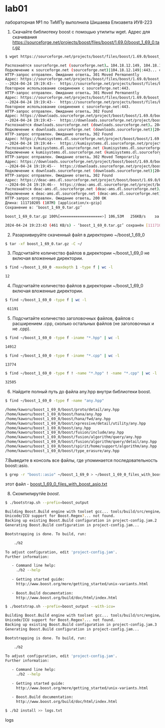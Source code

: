 # lab01
лабораторная №1 по ТиМПу
выполнила Шишаева Елизавета ИУ8-223

1. Скачайте библиотеку boost с помощью утилиты wget. Адрес для скачивания
   https://sourceforge.net/projects/boost/files/boost/1.69.0/boost_1_69_0.tar.gz
```bash
$ wget https://sourceforge.net/projects/boost/files/boost/1.69.0/boost_1_69_0.tar.gz
```
```bash
Распознаётся sourceforge.net (sourceforge.net)… 104.18.12.149, 104.18.13.149, 2606:4700::6812:d95, ...
Подключение к sourceforge.net (sourceforge.net)|104.18.12.149|:443... соединение установлено.
HTTP-запрос отправлен. Ожидание ответа… 301 Moved Permanently
Адрес: https://sourceforge.net/projects/boost/files/boost/1.69.0/boost_1_69_0.tar.gz/ [переход]
--2024-04-24 19:19:43--  https://sourceforge.net/projects/boost/files/boost/1.69.0/boost_1_69_0.tar.gz/
Повторное использование соединения с sourceforge.net:443.
HTTP-запрос отправлен. Ожидание ответа… 301 Moved Permanently
Адрес: https://sourceforge.net/projects/boost/files/boost/1.69.0/boost_1_69_0.tar.gz/download [переход]
--2024-04-24 19:19:43--  https://sourceforge.net/projects/boost/files/boost/1.69.0/boost_1_69_0.tar.gz/download
Повторное использование соединения с sourceforge.net:443.
HTTP-запрос отправлен. Ожидание ответа… 302 Found
Адрес: https://downloads.sourceforge.net/project/boost/boost/1.69.0/boost_1_69_0.tar.gz?ts=gAAAAABmKTEf_6t2xddwBFO6N4tMmgSUHVzvGvSul7K4K-RvO_HWRnFykDdLZRB17e9L-4bPQcW1OGH4pwoeZ6grLS4Kk3tAiA%3D%3D&use_mirror=kumisystems&r= [переход]
--2024-04-24 19:19:43--  https://downloads.sourceforge.net/project/boost/boost/1.69.0/boost_1_69_0.tar.gz?ts=gAAAAABmKTEf_6t2xddwBFO6N4tMmgSUHVzvGvSul7K4K-RvO_HWRnFykDdLZRB17e9L-4bPQcW1OGH4pwoeZ6grLS4Kk3tAiA%3D%3D&use_mirror=kumisystems&r=
Распознаётся downloads.sourceforge.net (downloads.sourceforge.net)… 204.68.111.105
Подключение к downloads.sourceforge.net (downloads.sourceforge.net)|204.68.111.105|:443... соединение установлено.
HTTP-запрос отправлен. Ожидание ответа… 302 Found
Адрес: https://kumisystems.dl.sourceforge.net/project/boost/boost/1.69.0/boost_1_69_0.tar.gz?viasf=1 [переход]
--2024-04-24 19:19:44--  https://kumisystems.dl.sourceforge.net/project/boost/boost/1.69.0/boost_1_69_0.tar.gz?viasf=1
Распознаётся kumisystems.dl.sourceforge.net (kumisystems.dl.sourceforge.net)… 148.251.120.111, 2a01:4f8:210:1057::2
Подключение к kumisystems.dl.sourceforge.net (kumisystems.dl.sourceforge.net)|148.251.120.111|:443... соединение установлено.
HTTP-запрос отправлен. Ожидание ответа… 302 Moved Temporarily
Адрес: https://downloads.sourceforge.net/project/boost/boost/1.69.0/boost_1_69_0.tar.gz?download&failedmirror=kumisystems.dl.sourceforge.net [переход]
--2024-04-24 19:19:45--  https://downloads.sourceforge.net/project/boost/boost/1.69.0/boost_1_69_0.tar.gz?download&failedmirror=kumisystems.dl.sourceforge.net
Подключение к downloads.sourceforge.net (downloads.sourceforge.net)|204.68.111.105|:443... соединение установлено.
HTTP-запрос отправлен. Ожидание ответа… 302 Found
Адрес: https://deac-ams.dl.sourceforge.net/project/boost/boost/1.69.0/boost_1_69_0.tar.gz?viasf=1 [переход]
--2024-04-24 19:19:46--  https://deac-ams.dl.sourceforge.net/project/boost/boost/1.69.0/boost_1_69_0.tar.gz?viasf=1
Распознаётся deac-ams.dl.sourceforge.net (deac-ams.dl.sourceforge.net)… 185.34.27.55
Подключение к deac-ams.dl.sourceforge.net (deac-ams.dl.sourceforge.net)|185.34.27.55|:443... соединение установлено.
HTTP-запрос отправлен. Ожидание ответа… 200 OK
Длина: 111710205 (107M) [application/x-gzip]
Сохранение в: ‘boost_1_69_0.tar.gz’

boost_1_69_0.tar.gz 100%[===================>] 106,53M   256KB/s    за 3m 57s  

2024-04-24 19:23:43 (461 KB/s) - ‘boost_1_69_0.tar.gz’ сохранён [111710205/111710205]
```
2. Разархивируйте скаченный файл в директорию ~/boost_1_69_0
```bash
$ tar -xf boost_1_69_0.tar.gz -C ~/
```
3. Подсчитайте количество файлов в директории ~/boost_1_69_0 не включая вложенные директории.
```bash
$ find ~/boost_1_69_0 -maxdepth 1 -type f | wc -l
```
```bash
12
```
4. Подсчитайте количество файлов в директории ~/boost_1_69_0 включая вложенные директории.
```bash
$ find ~/boost_1_69_0 -type f | wc -l
```
```bash
 61191
```
5. Подсчитайте количество заголовочных файлов, файлов с расширением .cpp, сколько остальных файлов (не заголовочных и не .cpp).
```bash
$ find ~/boost_1_69_0 -type f -iname "*.hpp" | wc -l
```
```bash
14912
```
```bash
$ find ~/boost_1_69_0 -type f -iname "*.cpp" | wc -l
```
```bash
13774
```
```bash
$ find ~/boost_1_69_0 -type f ! -name "*.hpp" ! -name "*.cpp" | wc -l
```
```bash
32505
```
6. Найдите полный путь до файла any.hpp внутри библиотеки boost.
```bash
$ find ~/boost_1_69_0 -type f -name "any.hpp"
```
```bash
/home/kaworu/boost_1_69_0/boost/proto/detail/any.hpp
/home/kaworu/boost_1_69_0/boost/hana/any.hpp
/home/kaworu/boost_1_69_0/boost/hana/fwd/any.hpp
/home/kaworu/boost_1_69_0/boost/xpressive/detail/utility/any.hpp
/home/kaworu/boost_1_69_0/boost/any.hpp
/home/kaworu/boost_1_69_0/boost/fusion/include/any.hpp
/home/kaworu/boost_1_69_0/boost/fusion/algorithm/query/any.hpp
/home/kaworu/boost_1_69_0/boost/fusion/algorithm/query/detail/any.hpp
/home/kaworu/boost_1_69_0/boost/spirit/home/support/algorithm/any.hpp
/home/kaworu/boost_1_69_0/boost/type_erasure/any.hpp
```
7.Выведите в консоль все файлы, где упоминается последовательность boost::asio.
```bash
$ grep -r "boost::asio" ~/boost_1_69_0 > ~/boost_1_69_0_files_with_boost_asio.txt
```
этот файл - [boost_1_69_0_files_with_boost_asio.txt](https://github.com/kaworururur/lab01/blob/main/boost_1_69_0_files_with_boost_asio.txt)

8. Скомпилирутйе *boost*.
```bash
$ ./bootstrap.sh --prefix=boost_output
```
```bash
Building Boost.Build engine with toolset gcc... tools/build/src/engine/bin.linuxx86_64/b2
Unicode/ICU support for Boost.Regex?... not found.
Backing up existing Boost.Build configuration in project-config.jam.2
Generating Boost.Build configuration in project-config.jam...

Bootstrapping is done. To build, run:

    ./b2
    
To adjust configuration, edit 'project-config.jam'.
Further information:

   - Command line help:
     ./b2 --help
     
   - Getting started guide: 
     http://www.boost.org/more/getting_started/unix-variants.html
     
   - Boost.Build documentation:
     http://www.boost.org/build/doc/html/index.html
```
```bash
$ ./bootstrap.sh --prefix=boost_output --with-icu= 
```
```bash
Building Boost.Build engine with toolset gcc... tools/build/src/engine/bin.linuxx86_64/b2
Unicode/ICU support for Boost.Regex?... not found.
Backing up existing Boost.Build configuration in project-config.jam.3
Generating Boost.Build configuration in project-config.jam...

Bootstrapping is done. To build, run:

    ./b2
    
To adjust configuration, edit 'project-config.jam'.
Further information:

   - Command line help:
     ./b2 --help
     
   - Getting started guide: 
     http://www.boost.org/more/getting_started/unix-variants.html
     
   - Boost.Build documentation:
     http://www.boost.org/build/doc/html/index.html
```
```bash
$ ./b2 install >> logs.txt
```
logs
